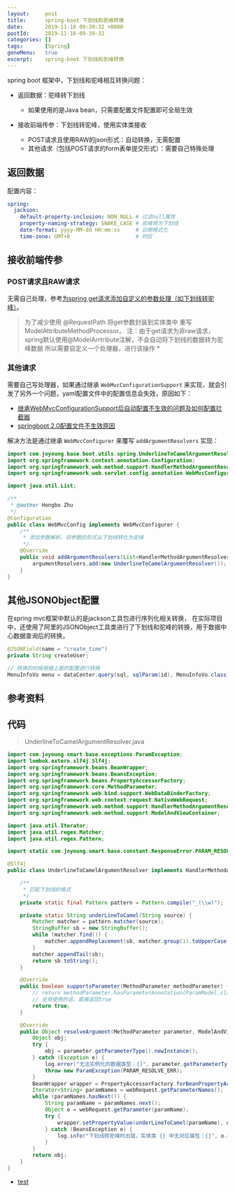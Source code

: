 ```yaml
---
layout:     post
title:      spring-boot 下划线和驼峰转换
date:       2019-11-16 09:39:32 +0800
postId:     2019-11-16-09-39-32
categories: []
tags:       [Spring]
geneMenu:   true
excerpt:    spring-boot 下划线和驼峰转换
---
```


spring boot 框架中，下划线和驼峰相互转换问题：

* 返回数据：驼峰转下划线
    - 如果使用的是Java bean，只需要配置文件配置即可全局生效
    
* 接收前端传参：下划线转驼峰，使用实体类接收
    - POST请求且使用RAW的json形式：自动转换，无需配置
    - 其他请求（包括POST请求的form表单提交形式）：需要自己特殊处理

## 返回数据
配置内容：

```yaml
spring:
  jackson:
    default-property-inclusion: NON_NULL # 过滤null属性
    property-naming-strategy: SNAKE_CASE # 驼峰转为下划线
    date-format: yyyy-MM-dd HH:mm:ss     # 日期格式化
    time-zone: GMT+8                     # 时区
```

## 接收前端传参

### POST请求且RAW请求
无需自己处理，参考[为spring get请求添加自定义的参数处理（如下划线转驼峰）](https://blog.csdn.net/qq_36752632/article/details/90665221)。

> 为了减少使用 @RequestPath  将get参数封装到实体类中 重写ModelAttributeMethodProcessor。
> 注：由于get请求为非raw请求，spring默认使用@ModelArrtribute注解，不会自动将下划线的数据转为驼峰数据
> 所以需要自定义一个处理器，进行该操作 *

### 其他请求

需要自己写处理器，如果通过继承 `WebMvcConfigurationSupport` 来实现，就会引发了另外一个问题，yaml配置文件中的配置信息会失效，原因如下：

* [继承WebMvcConfigurationSupport后自动配置不生效的问题及如何配置拦截器](https://blog.csdn.net/qq_36850813/article/details/87859047)
* [springboot 2.0配置文件不生效原因](https://www.dockop.com/article/17)

解决方法是通过继承 `WebMvcConfigurer` 来覆写 `addArgumentResolvers` 实现：

```java
import com.joyoung.base.boot.utils.spring.UnderlineToCamelArgumentResolver;
import org.springframework.context.annotation.Configuration;
import org.springframework.web.method.support.HandlerMethodArgumentResolver;
import org.springframework.web.servlet.config.annotation.WebMvcConfigurer;

import java.util.List;

/**
 * @author Hongbo.Zhu
 */
@Configuration
public class WebMvcConfig implements WebMvcConfigurer {
    /**
     * 添加参数解析，将参数的形式从下划线转化为驼峰
     */
    @Override
    public void addArgumentResolvers(List<HandlerMethodArgumentResolver> argumentResolvers) {
        argumentResolvers.add(new UnderlineToCamelArgumentResolver());
    }
}
```

## 其他JSONObject配置

在spring mvc框架中默认的是jackson工具包进行序列化相关转换，
在实际项目中，还使用了阿里的JSONObject工具类进行了下划线和驼峰的转换，用于数据中心数据查询后的转换，

```java
@JSONField(name = "create_time")
private String createUser;

// 转换的时候根据上面的配置进行转换
MenuInfoVo menu = dataCenter.query(sql, sqlParam(id), MenuInfoVo.class);
```

## 参考资料


## 代码

> UnderlineToCamelArgumentResolver.java

```java
import com.joyoung.smart.base.exceptions.ParamException;
import lombok.extern.slf4j.Slf4j;
import org.springframework.beans.BeanWrapper;
import org.springframework.beans.BeansException;
import org.springframework.beans.PropertyAccessorFactory;
import org.springframework.core.MethodParameter;
import org.springframework.web.bind.support.WebDataBinderFactory;
import org.springframework.web.context.request.NativeWebRequest;
import org.springframework.web.method.support.HandlerMethodArgumentResolver;
import org.springframework.web.method.support.ModelAndViewContainer;

import java.util.Iterator;
import java.util.regex.Matcher;
import java.util.regex.Pattern;

import static com.joyoung.smart.base.constant.ResponseError.PARAM_RESOLVE_ERR;

@Slf4j
public class UnderlineToCamelArgumentResolver implements HandlerMethodArgumentResolver {

    /**
     * 匹配下划线的格式
     */
    private static final Pattern pattern = Pattern.compile("_(\\w)");

    private static String underLineToCamel(String source) {
        Matcher matcher = pattern.matcher(source);
        StringBuffer sb = new StringBuffer();
        while (matcher.find()) {
            matcher.appendReplacement(sb, matcher.group(1).toUpperCase());
        }
        matcher.appendTail(sb);
        return sb.toString();
    }

    @Override
    public boolean supportsParameter(MethodParameter methodParameter) {
        // return methodParameter.hasParameterAnnotation(ParamModel.class);
        // 全局使用的话，直接返回true
        return true;
    }

    @Override
    public Object resolveArgument(MethodParameter parameter, ModelAndViewContainer container, NativeWebRequest webRequest, WebDataBinderFactory binderFactory) throws ParamException {
        Object obj;
        try {
            obj = parameter.getParameterType().newInstance();
        } catch (Exception e) {
            log.error("无法实例化的数据类型：{}", parameter.getParameterType());
            throw new ParamException(PARAM_RESOLVE_ERR);
        }
        BeanWrapper wrapper = PropertyAccessorFactory.forBeanPropertyAccess(obj);
        Iterator<String> paramNames = webRequest.getParameterNames();
        while (paramNames.hasNext()) {
            String paramName = paramNames.next();
            Object o = webRequest.getParameter(paramName);
            try {
                wrapper.setPropertyValue(underLineToCamel(paramName), o);
            } catch (BeansException e) {
                log.info("下划线转驼峰时出错，实体类 {} 中无对应属性：{}", o.getClass().getName(), paramName);
            }
        }
        return obj;
    }
}
```

* [test](test.html)